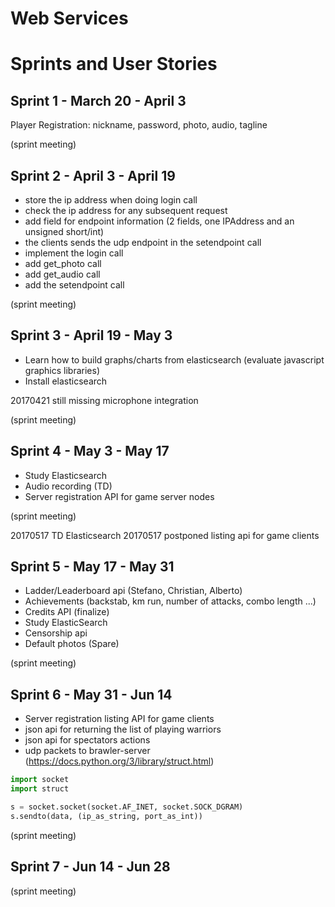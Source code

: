 # Web Services

# Sprints and User Stories

Sprint 1 - March 20 - April 3
-

Player Registration: nickname, password, photo, audio, tagline

(sprint meeting)


Sprint 2 - April 3 - April 19
-

* store the ip address when doing login call
* check the ip address for any subsequent request
* add field for endpoint information (2 fields, one IPAddress and an unsigned short/int)
* the clients sends the udp endpoint in the setendpoint call
* implement the login call
* add get_photo call
* add get_audio call
* add the setendpoint call

(sprint meeting)

Sprint 3 - April 19 - May 3
- 

* Learn how to build graphs/charts from elasticsearch (evaluate javascript graphics libraries)
* Install elasticsearch

20170421 still missing microphone integration

(sprint meeting)

Sprint 4 - May 3 - May 17
-

* Study Elasticsearch
* Audio recording (TD)
* Server registration API for game server nodes


(sprint meeting)

20170517 TD Elasticsearch
20170517 postponed listing api for game clients

Sprint 5 - May 17 - May 31
-

* Ladder/Leaderboard api (Stefano, Christian, Alberto)
* Achievements (backstab, km run, number of attacks, combo length ...)
* Credits API (finalize)
* Study ElasticSearch
* Censorship api
* Default photos (Spare)

(sprint meeting)

Sprint 6 - May 31 - Jun 14 
-

* Server registration listing API for game clients
* json api for returning the list of playing warriors
* json api for spectators actions
* udp packets to brawler-server (https://docs.python.org/3/library/struct.html)

```python
import socket
import struct

s = socket.socket(socket.AF_INET, socket.SOCK_DGRAM)
s.sendto(data, (ip_as_string, port_as_int))
```

(sprint meeting)

Sprint 7 - Jun 14 - Jun 28
-

(sprint meeting)

